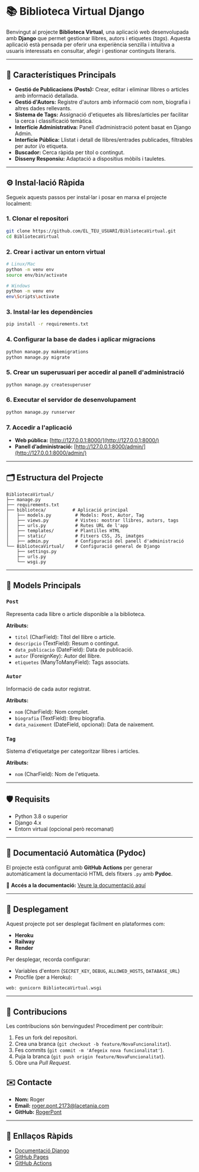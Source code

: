 # 📚 Biblioteca Virtual Django

Benvingut al projecte **Biblioteca Virtual**, una aplicació web desenvolupada amb **Django** que permet gestionar llibres, autors i etiquetes (*tags*). Aquesta aplicació està pensada per oferir una experiència senzilla i intuïtiva a usuaris interessats en consultar, afegir i gestionar continguts literaris.

---

## 🌟 Característiques Principals

- **Gestió de Publicacions (Posts):** Crear, editar i eliminar llibres o articles amb informació detallada.
- **Gestió d'Autors:** Registre d'autors amb informació com nom, biografia i altres dades rellevants.
- **Sistema de Tags:** Assignació d'etiquetes als llibres/articles per facilitar la cerca i classificació temàtica.
- **Interfície Administrativa:** Panell d’administració potent basat en Django Admin.
- **Interfície Pública:** Llistat i detall de llibres/entrades publicades, filtrables per autor i/o etiqueta.
- **Buscador:** Cerca ràpida per títol o contingut.
- **Disseny Responsiu:** Adaptació a dispositius mòbils i tauletes.

---

## ⚙️ Instal·lació Ràpida

Segueix aquests passos per instal·lar i posar en marxa el projecte localment:

### 1. Clonar el repositori

```bash
git clone https://github.com/EL_TEU_USUARI/BibliotecaVirtual.git
cd BibliotecaVirtual
```

### 2. Crear i activar un entorn virtual

```bash
# Linux/Mac
python -m venv env
source env/bin/activate

# Windows
python -m venv env
env\Scripts\activate
```

### 3. Instal·lar les dependències

```bash
pip install -r requirements.txt
```

### 4. Configurar la base de dades i aplicar migracions

```bash
python manage.py makemigrations
python manage.py migrate
```

### 5. Crear un superusuari per accedir al panell d'administració

```bash
python manage.py createsuperuser
```

### 6. Executar el servidor de desenvolupament

```bash
python manage.py runserver
```

### 7. Accedir a l'aplicació

- **Web pública:** [http://127.0.0.1:8000/](http://127.0.0.1:8000/)
- **Panell d’administració:** [http://127.0.0.1:8000/admin/](http://127.0.0.1:8000/admin/)

---

## 🗂️ Estructura del Projecte

```
BibliotecaVirtual/
├── manage.py
├── requirements.txt
├── biblioteca/          # Aplicació principal
│   ├── models.py         # Models: Post, Autor, Tag
│   ├── views.py          # Vistes: mostrar llibres, autors, tags
│   ├── urls.py           # Rutes URL de l'app
│   ├── templates/        # Plantilles HTML
│   ├── static/           # Fitxers CSS, JS, imatges
│   ├── admin.py          # Configuració del panell d'administració
└── BibliotecaVirtual/    # Configuració general de Django
    ├── settings.py
    ├── urls.py
    └── wsgi.py
```

---

## 📖 Models Principals

### `Post`
Representa cada llibre o article disponible a la biblioteca.

**Atributs:**
- `titol` (CharField): Títol del llibre o article.
- `descripcio` (TextField): Resum o contingut.
- `data_publicacio` (DateField): Data de publicació.
- `autor` (ForeignKey): Autor del llibre.
- `etiquetes` (ManyToManyField): Tags associats.

### `Autor`
Informació de cada autor registrat.

**Atributs:**
- `nom` (CharField): Nom complet.
- `biografia` (TextField): Breu biografia.
- `data_naixement` (DateField, opcional): Data de naixement.

### `Tag`
Sistema d'etiquetatge per categoritzar llibres i articles.

**Atributs:**
- `nom` (CharField): Nom de l'etiqueta.

---

## 🛡️ Requisits

- Python 3.8 o superior
- Django 4.x
- Entorn virtual (opcional però recomanat)

---

## 📝 Documentació Automàtica (Pydoc)

El projecte està configurat amb **GitHub Actions** per generar automàticament la documentació HTML dels fitxers `.py` amb **Pydoc**.

🔗 **Accés a la documentació:** [Veure la documentació aquí](https://EL_TEU_USUARI.github.io/BibliotecaVirtual/)

---

## 🚀 Desplegament

Aquest projecte pot ser desplegat fàcilment en plataformes com:

- **Heroku**
- **Railway**
- **Render**

Per desplegar, recorda configurar:
- Variables d'entorn (`SECRET_KEY`, `DEBUG`, `ALLOWED_HOSTS`, `DATABASE_URL`)
- Procfile (per a Heroku):

```bash
web: gunicorn BibliotecaVirtual.wsgi
```

---

## 🤝 Contribucions

Les contribucions són benvingudes! Procediment per contribuir:

1. Fes un fork del repositori.
2. Crea una branca (`git checkout -b feature/NovaFuncionalitat`).
3. Fes commits (`git commit -m 'Afegeix nova funcionalitat'`).
4. Puja la branca (`git push origin feature/NovaFuncionalitat`).
5. Obre una *Pull Request*.

## ✉️ Contacte

- **Nom:** Roger
- **Email:** roger.pont.2173@lacetania.com
- **GitHub:** [RogerPont](https://github.com/EL_TEU_USUARI)

---

## 🔗 Enllaços Ràpids

- [Documentació Django](https://docs.djangoproject.com/en/4.2/)
- [GitHub Pages](https://pages.github.com/)
- [GitHub Actions](https://docs.github.com/en/actions)
